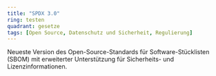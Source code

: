```yaml
---
title: "SPDX 3.0"
ring: testen
quadrant: gesetze
tags: [Open Source, Datenschutz und Sicherheit, Regulierung]
---
```


Neueste Version des Open-Source-Standards für Software-Stücklisten (SBOM) mit erweiterter Unterstützung für Sicherheits- und Lizenzinformationen.
